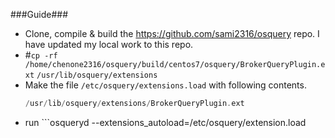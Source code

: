 ###Guide###
* Clone, compile & build the https://github.com/sami2316/osquery repo. I have updated my local work to this repo.
* #```cp -rf /home/chenone2316/osquery/build/centos7/osquery/BrokerQueryPlugin.ext``` ```/usr/lib/osquery/extensions```
* Make the file ```/etc/osquery/extensions.load``` with following contents.
  ```C \
  /usr/lib/osquery/extensions/BrokerQueryPlugin.ext
  ```
* run ```osqueryd --extensions_autoload=/etc/osquery/extension.load
